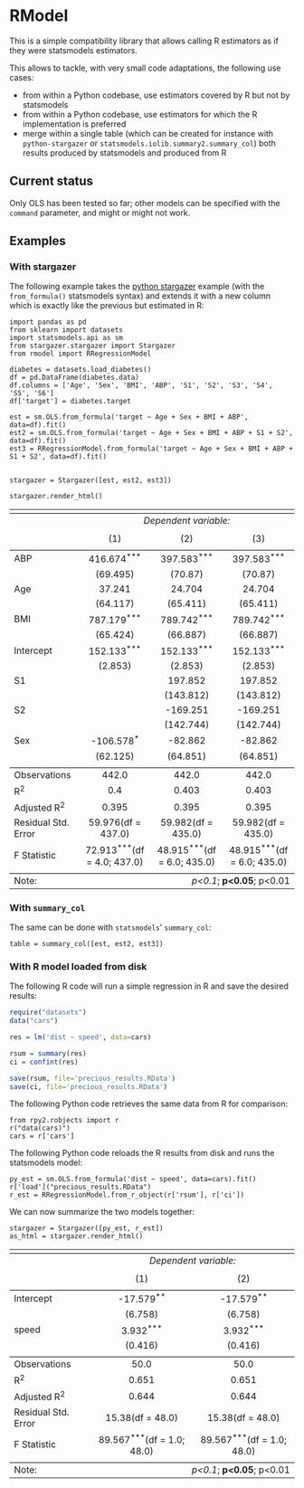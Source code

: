 # RModel

This is a simple compatibility library that allows calling R estimators as if they were statsmodels estimators.

This allows to tackle, with very small code adaptations, the following use cases:
* from within a Python codebase, use estimators covered by R but not by statsmodels
* from within a Python codebase, use estimators for which the R implementation is preferred
* merge within a single table (which can be created for instance with `python-stargazer` or `statsmodels.iolib.summary2.summary_col`) both results produced by statsmodels and produced from R

## Current status

Only OLS has been tested so far; other models can be specified with the `command` parameter, and might or might not work.

## Examples

### With stargazer

The following example takes the [python stargazer](https://github.com/mwburke/stargazer) example (with the `from_formula()` statsmodels syntax) and extends it with a new column which is exactly like the previous but estimated in R:

```python3
import pandas as pd
from sklearn import datasets
import statsmodels.api as sm
from stargazer.stargazer import Stargazer
from rmodel import RRegressionModel

diabetes = datasets.load_diabetes()
df = pd.DataFrame(diabetes.data)
df.columns = ['Age', 'Sex', 'BMI', 'ABP', 'S1', 'S2', 'S3', 'S4', 'S5', 'S6']
df['target'] = diabetes.target

est = sm.OLS.from_formula('target ~ Age + Sex + BMI + ABP', data=df).fit()
est2 = sm.OLS.from_formula('target ~ Age + Sex + BMI + ABP + S1 + S2', data=df).fit()
est3 = RRegressionModel.from_formula('target ~ Age + Sex + BMI + ABP + S1 + S2', data=df).fit()


stargazer = Stargazer([est, est2, est3])

stargazer.render_html()
```

<table style="text-align:center"><tr><td colspan="4" style="border-bottom: 1px solid black"></td></tr><tr><td style="text-align:left"></td><td colspan="3"><em>Dependent variable:</em></td></tr><tr><td style="text-align:left"></td><tr><td style="text-align:left"></td><td>(1)</td><td>(2)</td><td>(3)</td></tr><tr><td colspan="4" style="border-bottom: 1px solid black"></td></tr><tr><td style="text-align:left">ABP</td><td>416.674<sup>***</sup></td><td>397.583<sup>***</sup></td><td>397.583<sup>***</sup></td></tr><tr><td style="text-align:left"></td><td>(69.495)</td><td>(70.87)</td><td>(70.87)</td></tr><tr><td style="text-align:left">Age</td><td>37.241<sup></sup></td><td>24.704<sup></sup></td><td>24.704<sup></sup></td></tr><tr><td style="text-align:left"></td><td>(64.117)</td><td>(65.411)</td><td>(65.411)</td></tr><tr><td style="text-align:left">BMI</td><td>787.179<sup>***</sup></td><td>789.742<sup>***</sup></td><td>789.742<sup>***</sup></td></tr><tr><td style="text-align:left"></td><td>(65.424)</td><td>(66.887)</td><td>(66.887)</td></tr><tr><td style="text-align:left">Intercept</td><td>152.133<sup>***</sup></td><td>152.133<sup>***</sup></td><td>152.133<sup>***</sup></td></tr><tr><td style="text-align:left"></td><td>(2.853)</td><td>(2.853)</td><td>(2.853)</td></tr><tr><td style="text-align:left">S1</td><td></td><td>197.852<sup></sup></td><td>197.852<sup></sup></td></tr><tr><td style="text-align:left"></td><td></td><td>(143.812)</td><td>(143.812)</td></tr><tr><td style="text-align:left">S2</td><td></td><td>-169.251<sup></sup></td><td>-169.251<sup></sup></td></tr><tr><td style="text-align:left"></td><td></td><td>(142.744)</td><td>(142.744)</td></tr><tr><td style="text-align:left">Sex</td><td>-106.578<sup>*</sup></td><td>-82.862<sup></sup></td><td>-82.862<sup></sup></td></tr><tr><td style="text-align:left"></td><td>(62.125)</td><td>(64.851)</td><td>(64.851)</td></tr><td colspan="4" style="border-bottom: 1px solid black"></td></tr><tr><td style="text-align: left">Observations</td><td>442.0</td><td>442.0</td><td>442.0</td></tr><tr><td style="text-align: left">R<sup>2</sup></td><td>0.4</td><td>0.403</td><td>0.403</td></tr><tr><td style="text-align: left">Adjusted R<sup>2</sup></td><td>0.395</td><td>0.395</td><td>0.395</td></tr><tr><td style="text-align: left">Residual Std. Error</td><td>59.976(df = 437.0)</td><td>59.982(df = 435.0)</td><td>59.982(df = 435.0)</td></tr><tr><td style="text-align: left">F Statistic</td><td>72.913<sup>***</sup>(df = 4.0; 437.0)</td><td>48.915<sup>***</sup>(df = 6.0; 435.0)</td><td>48.915<sup>***</sup>(df = 6.0; 435.0)</td></tr><tr><td colspan="4" style="border-bottom: 1px solid black"></td></tr><tr><td style="text-align: left">Note:</td><td colspan="3" style="text-align: right"><em>p&lt;0.1</em>; <b>p&lt;0.05</b>; p&lt;0.01</td></tr></table>


### With `summary_col`

The same can be done with `statsmodels`' `summary_col`:

```python3
table = summary_col([est, est2, est3])
```

### With R model loaded from disk

The following R code will run a simple regression in R and save the desired results:

```R
require("datasets")
data("cars")

res = lm('dist ~ speed', data=cars)

rsum = summary(res)
ci = confint(res)

save(rsum, file='precious_results.RData')
save(ci, file='precious_results.RData')
```

The following Python code retrieves the same data from R for comparison:

```python3
from rpy2.robjects import r
r("data(cars)")
cars = r['cars']
```

The following Python code reloads the R results from disk and runs the statsmodels model:
```python3
py_est = sm.OLS.from_formula('dist ~ speed', data=cars).fit()
r['load']("precious_results.RData")
r_est = RRegressionModel.from_r_object(r['rsum'], r['ci'])
```

We can now summarize the two models together:
```python3
stargazer = Stargazer([py_est, r_est])
as_html = stargazer.render_html()
```

<table style="text-align:center"><tr><td colspan="3" style="border-bottom: 1px solid black"></td></tr><tr><td style="text-align:left"></td><td colspan="2"><em>Dependent variable:</em></td></tr><tr><td style="text-align:left"></td><tr><td style="text-align:left"></td><td>(1)</td><td>(2)</td></tr><tr><td colspan="3" style="border-bottom: 1px solid black"></td></tr><tr><td style="text-align:left">Intercept</td><td>-17.579<sup>**</sup></td><td>-17.579<sup>**</sup></td></tr><tr><td style="text-align:left"></td><td>(6.758)</td><td>(6.758)</td></tr><tr><td style="text-align:left">speed</td><td>3.932<sup>***</sup></td><td>3.932<sup>***</sup></td></tr><tr><td style="text-align:left"></td><td>(0.416)</td><td>(0.416)</td></tr><td colspan="3" style="border-bottom: 1px solid black"></td></tr><tr><td style="text-align: left">Observations</td><td>50.0</td><td>50.0</td></tr><tr><td style="text-align: left">R<sup>2</sup></td><td>0.651</td><td>0.651</td></tr><tr><td style="text-align: left">Adjusted R<sup>2</sup></td><td>0.644</td><td>0.644</td></tr><tr><td style="text-align: left">Residual Std. Error</td><td>15.38(df = 48.0)</td><td>15.38(df = 48.0)</td></tr><tr><td style="text-align: left">F Statistic</td><td>89.567<sup>***</sup>(df = 1.0; 48.0)</td><td>89.567<sup>***</sup>(df = 1.0; 48.0)</td></tr><tr><td colspan="3" style="border-bottom: 1px solid black"></td></tr><tr><td style="text-align: left">Note:</td><td colspan="2" style="text-align: right"><em>p&lt;0.1</em>; <b>p&lt;0.05</b>; p&lt;0.01</td></tr></table>
